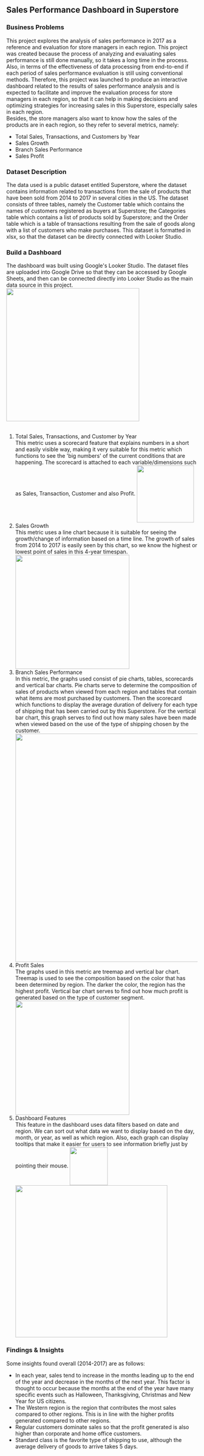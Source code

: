 <h2>Sales Performance Dashboard in Superstore</h2>
<h3>Business Problems</h3>
This project explores the analysis of sales performance in 2017 as a reference and evaluation for store managers in each region. This project was created because the process of analyzing and evaluating sales performance is still done manually, so it takes a long time in the process. Also, in terms of the effectiveness of data processing from end-to-end if each period of sales performance evaluation is still using conventional methods. Therefore, this project was launched to produce an interactive dashboard related to the results of sales performance analysis and is expected to facilitate and improve the evaluation process for store managers in each region, so that it can help in making decisions and optimizing strategies for increasing sales in this Superstore, especially sales in each region.<br>
Besides, the store managers also want to know how the sales of the products are in each region, so they refer to several metrics, namely:
<ul>
  <li>Total Sales, Transactions, and Customers by Year</li>
  <li>Sales Growth</li>
  <li>Branch Sales Performance</li>
  <li>Sales Profit</li>
</ul>

<h3>Dataset Description</h3>
The data used is a public dataset entitled Superstore, where the dataset contains information related to transactions from the sale of products that have been sold from 2014 to 2017 in several cities in the US. The dataset consists of three tables, namely the Customer table which contains the names of customers registered as buyers at Superstore; the Categories table which contains a list of products sold by Superstore; and the Order table which is a table of transactions resulting from the sale of goods along with a list of customers who make purchases. This dataset is formatted in xlsx, so that the dataset can be directly connected with Looker Studio.

<h3>Build a Dashboard</h3>
The dashboard was built using Google's Looker Studio. The dataset files are uploaded into Google Drive so that they can be accessed by Google Sheets, and then can be connected directly into Looker Studio as the main data source in this project.
<a href="URL_REDIRECT" target="blank"><img align="center" src="https://github.com/nuralfir/Supertstore-Sales-Dashboard/blob/2f1bf715abca77d76c92403f09b0e3384343e94f/assets/build%20a%20dashboard.png" height="350"/></a>
<ol>
  <br><li>Total Sales, Transactions, and Customer by Year</li>
  This metric uses a scorecard feature that explains numbers in a short and easily visible way, making it very suitable for this metric which functions to see the 'big numbers' of the     current conditions that are happening. The scorecard is attached to each variable/dimensions such as Sales, Transaction, Customer and also Profit.
  <a href="URL_REDIRECT" target="blank"><img align="center" src="https://github.com/nuralfir/Supertstore-Sales-Dashboard/blob/2f1bf715abca77d76c92403f09b0e3384343e94f/assets/total%20sales%2C%20transaction.png" height="150"/></a>
  <br><li>Sales Growth</li>
  This metric uses a line chart because it is suitable for seeing the growth/change of information based on a time line. The growth of sales from 2014 to 2017 is easily seen by this       chart, so we know the highest or lowest point of sales in this 4-year timespan.
  <a href="URL_REDIRECT" target="blank"><img align="center" src="https://github.com/nuralfir/Supertstore-Sales-Dashboard/blob/2f1bf715abca77d76c92403f09b0e3384343e94f/assets/sales%20growth.png" height="300"/></a>
  <br><li>Branch Sales Performance</li>
  In this metric, the graphs used consist of pie charts, tables, scorecards and vertical bar charts. Pie charts serve to determine the composition of sales of products when viewed from    each region and tables that contain what items are most purchased by customers. Then the scorecard which functions to display the average duration of delivery for each type of           shipping that has been carried out by this Superstore. For the vertical bar chart, this graph serves to find out how many sales have been made when viewed based on the use of the type   of shipping chosen by the customer.
  <a href="URL_REDIRECT" target="blank"><img align="center" src="https://github.com/nuralfir/Supertstore-Sales-Dashboard/blob/2f1bf715abca77d76c92403f09b0e3384343e94f/assets/brach%20sales.png" height="600"/></a>
  <br><li>Profit Sales</li>
  The graphs used in this metric are treemap and vertical bar chart. Treemap is used to see the composition based on the color that has been determined by region. The darker the color,    the region has the highest profit. Vertical bar chart serves to find out how much profit is generated based on the type of customer segment.
  <a href="URL_REDIRECT" target="blank"><img align="center" src="https://github.com/nuralfir/Supertstore-Sales-Dashboard/blob/2f1bf715abca77d76c92403f09b0e3384343e94f/assets/profit%20sales.png" height="300"/></a>
  <br><li>Dashboard Features</li>
  This feature in the dashboard uses data filters based on date and region. We can sort out what data we want to display based on the day, month, or year, as well as which region. Also,   each graph can display tooltips that make it easier for users to see information briefly just by pointing their mouse.
  <a href="URL_REDIRECT" target="blank"><img align="center" src="https://github.com/nuralfir/Supertstore-Sales-Dashboard/blob/2f1bf715abca77d76c92403f09b0e3384343e94f/assets/fitur%20dashboard1.png" height="100"/></a><br>
  <a href="URL_REDIRECT" target="blank"><img align="center" src="https://github.com/nuralfir/Supertstore-Sales-Dashboard/blob/2f1bf715abca77d76c92403f09b0e3384343e94f/assets/fitur%20dashboard2.png" height="400"/></a>
</ol>

<h3>Findings & Insights</h3>
Some insights found overall (2014-2017) are as follows:
<ul>
  <li>In each year, sales tend to increase in the months leading up to the end of the year and decrease in the months of the next year. This factor is thought to occur because the months at the end of the year have many specific events such as Halloween, Thanksgiving, Christmas and New Year for US citizens.</li>
  <li>The Western region is the region that contributes the most sales compared to other regions. This is in line with the higher profits generated compared to other regions.</li>
  <li>Regular customers dominate sales so that the profit generated is also higher than corporate and home office customers.</li>
  <li>Standard class is the favorite type of shipping to use, although the average delivery of goods to arrive takes 5 days.</li>
</ul>

